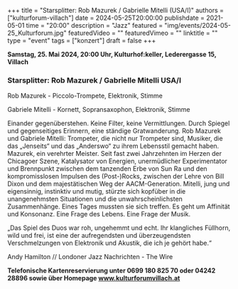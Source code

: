 +++
title = "Starsplitter: Rob Mazurek / Gabrielle Mitelli (USA/I)"
authors = ["kulturforum-villach"]
date = 2024-05-25T20:00:00
publishdate = 2021-05-01
time = "20:00"
description = "Jazz"
featured = "img/events/2024-05-25_Kulturforum.jpg"
featuredVideo = ""
featuredVimeo = ""
linktitle = ""
type = "event"
tags = ["konzert"]
draft = false
+++

**Samstag, 25. Mai 2024, 20:00 Uhr, Kulturhof:keller, Lederergasse 15, Villach**

### Starsplitter: Rob Mazurek / Gabrielle Mitelli USA/I

Rob Mazurek - Piccolo-Trompete, Elektronik, Stimme

Gabriele Mitelli - Kornett, Sopransaxophon, Elektronik, Stimme

Einander gegenüberstehen. Keine Filter, keine Vermittlungen. Durch Spiegel und gegenseitiges Erinnern, eine ständige Gratwanderung. Rob Mazurek und Gabriele Mitelli: Trompeter, die nicht nur Trompeter sind, Musiker, die das „Jenseits“ und das „Anderswo“ zu ihrem Lebensstil gemacht haben. Mazurek, ein verehrter Meister. Seit fast zwei Jahrzehnten im Herzen der Chicagoer Szene, Katalysator von Energien, unermüdlicher Experimentator und Brennpunkt zwischen dem tanzenden Erbe von Sun Ra und den kompromisslosen Impulsen des (Post-)Rocks, zwischen der Lehre von Bill Dixon und dem majestätischen Weg der AACM-Generation. Mitelli, jung und eigensinnig, instinktiv und mutig, stürzte sich kopfüber in die unangenehmsten Situationen und die unwahrscheinlichsten Zusammenhänge. Eines Tages mussten sie sich treffen. Es geht um Affinität und Konsonanz. Eine Frage des Lebens. Eine Frage der Musik.

„Das Spiel des Duos war roh, ungehemmt und echt. Ihr klangliches Füllhorn, wild und frei, ist eine der aufregendsten und überzeugendsten Verschmelzungen von Elektronik und Akustik, die ich je gehört habe.“

Andy Hamilton // Londoner Jazz Nachrichten - The Wire

**Telefonische Kartenreservierung unter 0699 180 825 70 oder 04242 28896  sowie über Homepage www.kulturforumvillach.at**                      
